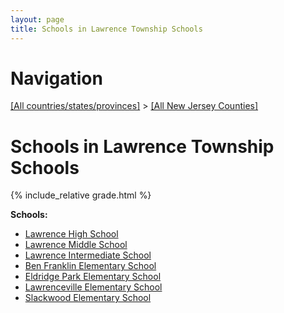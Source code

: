 ```yaml
---
layout: page
title: Schools in Lawrence Township Schools
---
```

# Navigation

[[All countries/states/provinces]](../..) > [[All New Jersey Counties]](..)

# Schools in Lawrence Township Schools

{% include_relative grade.html %}

**Schools:**

- [Lawrence High School](Lawrence_High_School.md)
- [Lawrence Middle School](Lawrence_Middle_School.md)
- [Lawrence Intermediate School](Lawrence_Intermediate_School.md)
- [Ben Franklin Elementary School](Ben_Franklin_Elementary_School.md)
- [Eldridge Park Elementary School](Eldridge_Park_Elementary_School.md)
- [Lawrenceville Elementary School](Lawrenceville_Elementary_School.md)
- [Slackwood Elementary School](Slackwood_Elementary_School.md)
